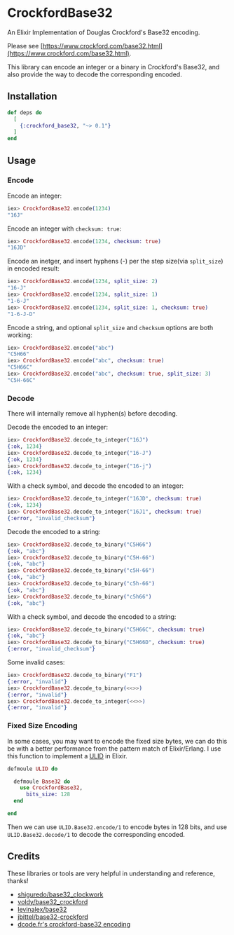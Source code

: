 # CrockfordBase32

An Elixir Implementation of Douglas Crockford's Base32 encoding.

Please see [https://www.crockford.com/base32.html](https://www.crockford.com/base32.html).

This library can encode an integer or a binary in Crockford's Base32, and also provide the way to decode the corresponding encoded.

## Installation

```elixir
def deps do
  [
    {:crockford_base32, "~> 0.1"}
  ]
end
```

## Usage

### Encode

Encode an integer:

```elixir
iex> CrockfordBase32.encode(1234)
"16J"
```

Encode an integer with `checksum: true`:

```elixir
iex> CrockfordBase32.encode(1234, checksum: true)
"16JD"
```

Encode an inetger, and insert hyphens (-) per the step size(via `split_size`) in encoded result:

```elixir
iex> CrockfordBase32.encode(1234, split_size: 2)
"16-J"
iex> CrockfordBase32.encode(1234, split_size: 1)
"1-6-J"
iex> CrockfordBase32.encode(1234, split_size: 1, checksum: true)
"1-6-J-D"
```

Encode a string, and optional `split_size` and `checksum` options are both working:

```elixir
iex> CrockfordBase32.encode("abc")
"C5H66"
iex> CrockfordBase32.encode("abc", checksum: true)
"C5H66C"
iex> CrockfordBase32.encode("abc", checksum: true, split_size: 3)
"C5H-66C"
```

### Decode

There will internally remove all hyphen(s) before decoding.

Decode the encoded to an integer:

```elixir
iex> CrockfordBase32.decode_to_integer("16J")
{:ok, 1234}
iex> CrockfordBase32.decode_to_integer("16-J")
{:ok, 1234}
iex> CrockfordBase32.decode_to_integer("16-j")
{:ok, 1234}
```

With a check symbol, and decode the encoded to an integer:

```elixir
iex> CrockfordBase32.decode_to_integer("16JD", checksum: true)
{:ok, 1234}
iex> CrockfordBase32.decode_to_integer("16J1", checksum: true)
{:error, "invalid_checksum"}
```

Decode the encoded to a string:

```elixir
iex> CrockfordBase32.decode_to_binary("C5H66")
{:ok, "abc"}
iex> CrockfordBase32.decode_to_binary("C5H-66")
{:ok, "abc"}
iex> CrockfordBase32.decode_to_binary("c5H-66")
{:ok, "abc"}
iex> CrockfordBase32.decode_to_binary("c5h-66")
{:ok, "abc"}
iex> CrockfordBase32.decode_to_binary("c5h66")
{:ok, "abc"}
```

With a check symbol, and decode the encoded to a string:

```elixir
iex> CrockfordBase32.decode_to_binary("C5H66C", checksum: true)
{:ok, "abc"}
iex> CrockfordBase32.decode_to_binary("C5H66D", checksum: true)
{:error, "invalid_checksum"}
```

Some invalid cases:

```elixir
iex> CrockfordBase32.decode_to_binary("F1")
{:error, "invalid"}
iex> CrockfordBase32.decode_to_binary(<<>>)
{:error, "invalid"}
iex> CrockfordBase32.decode_to_integer(<<>>)
{:error, "invalid"}
```

### Fixed Size Encoding

In some cases, you may want to encode the fixed size bytes, we can do this be with a better performance from the pattern match of Elixir/Erlang. I use this function to implement a [ULID](https://github.com/xinz/elixir_ulid) in Elixir.

```elixir
defmoule ULID do

  defmoule Base32 do
    use CrockfordBase32,
      bits_size: 128
  end

end
```

Then we can use `ULID.Base32.encode/1` to encode bytes in 128 bits, and use `ULID.Base32.decode/1` to decode the corresponding encoded.

## Credits

These libraries or tools are very helpful in understanding and reference, thanks!

- [shiguredo/base32_clockwork](https://github.com/shiguredo/base32_clockwork)
- [voldy/base32_crockford](https://github.com/voldy/base32_crockford)
- [levinalex/base32](https://github.com/levinalex/base32)
- [jbittel/base32-crockford](https://github.com/jbittel/base32-crockford)
- [dcode.fr's crockford-base32 encoding](https://www.dcode.fr/crockford-base-32-encoding)
